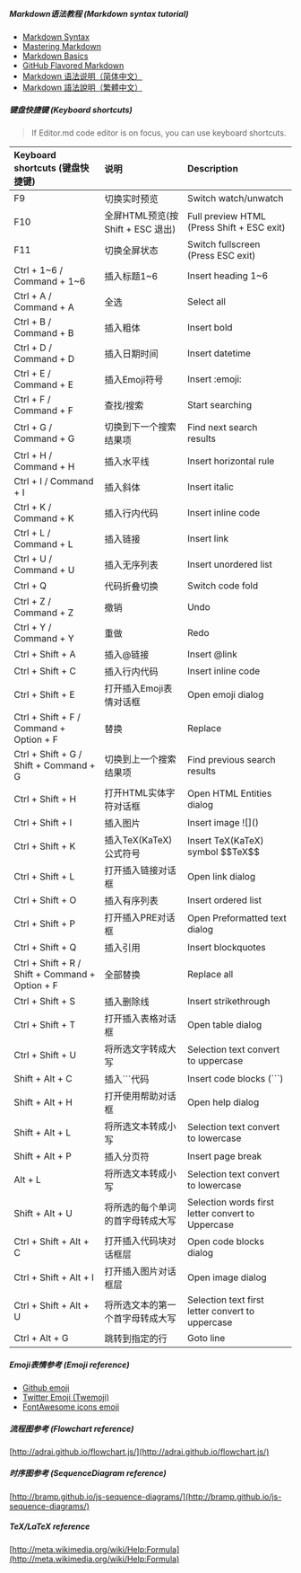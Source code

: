 ##### Markdown语法教程 (Markdown syntax tutorial)  

- [Markdown Syntax](http://daringfireball.net/projects/markdown/syntax/ "Markdown Syntax")  
- [Mastering Markdown](https://guides.github.com/features/mastering-markdown/ "Mastering Markdown")  
- [Markdown Basics](https://help.github.com/articles/markdown-basics/ "Markdown Basics")  
- [GitHub Flavored Markdown](https://help.github.com/articles/github-flavored-markdown/ "GitHub Flavored Markdown")  
- [Markdown 语法说明（简体中文）](http://www.markdown.cn/ "Markdown 语法说明（简体中文）")  
- [Markdown 語法說明（繁體中文）](http://markdown.tw/ "Markdown 語法說明（繁體中文）")  

##### 键盘快捷键 (Keyboard shortcuts)  

> If Editor.md code editor is on focus, you can use keyboard shortcuts.  
    
| Keyboard shortcuts (键盘快捷键)                 |   说明                            | Description                                        |  
| :---------------------------------------------- |:--------------------------------- | :------------------------------------------------- |  
| F9                                              | 切换实时预览                      | Switch watch/unwatch                               |  
| F10                                             | 全屏HTML预览(按 Shift + ESC 退出) | Full preview HTML (Press Shift + ESC exit)         |  
| F11                                             | 切换全屏状态                      | Switch fullscreen (Press ESC exit)                 |  
| Ctrl + 1~6 / Command + 1~6                      | 插入标题1~6                       | Insert heading 1~6                                 |  
| Ctrl + A / Command + A                          | 全选                              | Select all                                         |  
| Ctrl + B / Command + B                          | 插入粗体                          | Insert bold                                        |  
| Ctrl + D / Command + D                          | 插入日期时间                      | Insert datetime                                    |  
| Ctrl + E / Command + E                          | 插入Emoji符号                     | Insert &#58;emoji&#58;                             |  
| Ctrl + F / Command + F                          | 查找/搜索                         | Start searching                                    |  
| Ctrl + G / Command + G                          | 切换到下一个搜索结果项            | Find next search results                           |  
| Ctrl + H / Command + H                          | 插入水平线                        | Insert horizontal rule                             |  
| Ctrl + I / Command + I                          | 插入斜体                          | Insert italic                                      |  
| Ctrl + K / Command + K                          | 插入行内代码                      | Insert inline code                                 |  
| Ctrl + L / Command + L                          | 插入链接                          | Insert link                                        |  
| Ctrl + U / Command + U                          | 插入无序列表                      | Insert unordered list                              |  
| Ctrl + Q                                        | 代码折叠切换                      | Switch code fold                                   |  
| Ctrl + Z / Command + Z                          | 撤销                              | Undo                                               |  
| Ctrl + Y / Command + Y                          | 重做                              | Redo                                               |  
| Ctrl + Shift + A                                | 插入@链接                         | Insert &#64;link                                   |  
| Ctrl + Shift + C                                | 插入行内代码                      | Insert inline code                                 |  
| Ctrl + Shift + E                                | 打开插入Emoji表情对话框           | Open emoji dialog                                  |  
| Ctrl + Shift + F / Command + Option + F         | 替换                              | Replace                                            |  
| Ctrl + Shift + G / Shift + Command + G          | 切换到上一个搜索结果项            | Find previous search results                       |  
| Ctrl + Shift + H                                | 打开HTML实体字符对话框            | Open HTML Entities dialog                          |  
| Ctrl + Shift + I                                | 插入图片                          | Insert image &#33;[]&#40;&#41;                     |  
| Ctrl + Shift + K                                | 插入TeX(KaTeX)公式符号            | Insert TeX(KaTeX) symbol &#36;&#36;TeX&#36;&#36;   |  
| Ctrl + Shift + L                                | 打开插入链接对话框                | Open link dialog                                   |  
| Ctrl + Shift + O                                | 插入有序列表                      | Insert ordered list                                |  
| Ctrl + Shift + P                                | 打开插入PRE对话框                 | Open Preformatted text dialog                      |  
| Ctrl + Shift + Q                                | 插入引用                          | Insert blockquotes                                 |  
| Ctrl + Shift + R / Shift + Command + Option + F | 全部替换                          | Replace all                                        |  
| Ctrl + Shift + S                                | 插入删除线                        | Insert strikethrough                               |  
| Ctrl + Shift + T                                | 打开插入表格对话框                | Open table dialog                                  |  
| Ctrl + Shift + U                                | 将所选文字转成大写                | Selection text convert to uppercase                |  
| Shift + Alt + C                                 | 插入```代码                       | Insert code blocks (```)                           |  
| Shift + Alt + H                                 | 打开使用帮助对话框                | Open help dialog                                   |  
| Shift + Alt + L                                 | 将所选文本转成小写                | Selection text convert to lowercase                |  
| Shift + Alt + P                                 | 插入分页符                        | Insert page break                                  |  
| Alt + L                                         | 将所选文本转成小写                | Selection text convert to lowercase                |  
| Shift + Alt + U                                 | 将所选的每个单词的首字母转成大写  | Selection words first letter convert to Uppercase  |  
| Ctrl + Shift + Alt + C                          | 打开插入代码块对话框层            | Open code blocks dialog                            |  
| Ctrl + Shift + Alt + I                          | 打开插入图片对话框层              | Open image dialog                                  |  
| Ctrl + Shift + Alt + U                          | 将所选文本的第一个首字母转成大写  | Selection text first letter convert to uppercase   |  
| Ctrl + Alt + G                                  | 跳转到指定的行                    | Goto line                                          |  

##### Emoji表情参考 (Emoji reference)  

- [Github emoji](http://www.emoji-cheat-sheet.com/ "Github emoji")  
- [Twitter Emoji (Twemoji)](http://twitter.github.io/twemoji/preview.html "Twitter Emoji (Twemoji)")  
- [FontAwesome icons emoji](http://fortawesome.github.io/Font-Awesome/icons/ "FontAwesome icons emoji")  

##### 流程图参考 (Flowchart reference)  

[http://adrai.github.io/flowchart.js/](http://adrai.github.io/flowchart.js/)  

##### 时序图参考 (SequenceDiagram reference)  

[http://bramp.github.io/js-sequence-diagrams/](http://bramp.github.io/js-sequence-diagrams/)  

##### TeX/LaTeX reference  

[http://meta.wikimedia.org/wiki/Help:Formula](http://meta.wikimedia.org/wiki/Help:Formula)  
